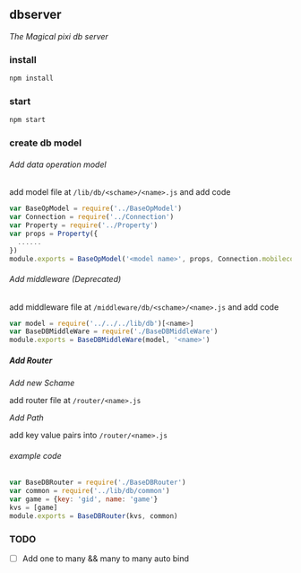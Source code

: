 ## dbserver

_The Magical pixi db server_

### install

```bash
npm install
```
### start

```bash
npm start
```
### create db model


###### Add data operation model

add model file at `/lib/db/<schame>/<name>.js` and add code

```javascript
var BaseOpModel = require('../BaseOpModel')
var Connection = require('../Connection')
var Property = require('../Property')
var props = Property({
  ......
})
module.exports = BaseOpModel('<model name>', props, Connection.mobileconnection)
```

###### Add middleware (Deprecated)
add middleware file at `/middleware/db/<schame>/<name>.js` and add code

```javascript
var model = require('../../../lib/db')[<name>]
var BaseDBMiddleWare = require('./BaseDBMiddleWare')
module.exports = BaseDBMiddleWare(model, '<name>')
```

##### Add Router

_Add new Schame_

add router file at `/router/<name>.js`

_Add Path_

add key value pairs into `/router/<name>.js`
###### example code

```javascript
var BaseDBRouter = require('./BaseDBRouter')
var common = require('../lib/db/common')
var game = {key: 'gid', name: 'game'}
kvs = [game]
module.exports = BaseDBRouter(kvs, common)
```
### TODO

- [ ] Add one to many && many to many auto bind
